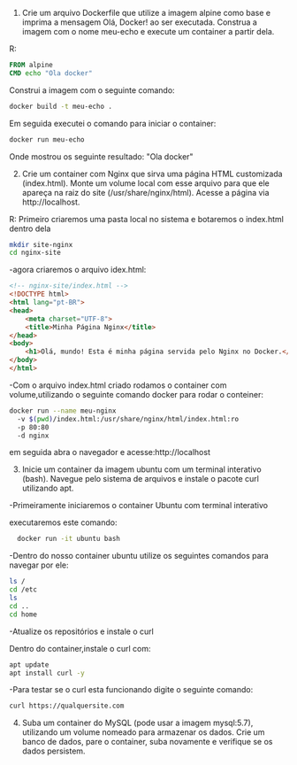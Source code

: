 1. Crie um arquivo Dockerfile que utilize a imagem alpine como base e 
imprima a mensagem Olá, Docker! ao ser executada. Construa a imagem 
com o nome meu-echo e execute um container a partir dela.

R: 
```Dockerfile 
FROM alpine 
CMD echo "Ola docker"
```
Construi a imagem com o seguinte comando:
```bash
docker build -t meu-echo .
```
Em seguida executei o comando para iniciar o container:
```bash
docker run meu-echo
```
Onde mostrou os seguinte resultado: "Ola docker"

2. Crie um container com Nginx que sirva uma página HTML customizada 
(index.html). Monte um volume local com esse arquivo para que ele 
apareça na raiz do site (/usr/share/nginx/html). Acesse a página via 
http://localhost.

R: Primeiro criaremos uma pasta local no sistema e botaremos o index.html dentro dela

```bash
mkdir site-nginx
cd nginx-site
```
-agora criaremos o arquivo idex.html:

```html
<!-- nginx-site/index.html -->
<!DOCTYPE html>
<html lang="pt-BR">
<head>
    <meta charset="UTF-8">
    <title>Minha Página Nginx</title>
</head>
<body>
    <h1>Olá, mundo! Esta é minha página servida pelo Nginx no Docker.</h1>
</body>
</html>
```
-Com o arquivo index.html criado rodamos o container com volume,utilizando o seguinte comando docker para rodar o conteiner:

```bash
docker run --name meu-nginx 
  -v $(pwd)/index.html:/usr/share/nginx/html/index.html:ro 
  -p 80:80 
  -d nginx
```

em seguida abra o navegador e acesse:http://localhost

3. Inicie um container da imagem ubuntu com um terminal interativo (bash). 
Navegue pelo sistema de arquivos e instale o pacote curl utilizando apt. 

-Primeiramente iniciaremos o container Ubuntu com terminal interativo

 executaremos este comando:
 ```bash
   docker run -it ubuntu bash
 ```
-Dentro do nosso container ubuntu utilize os seguintes comandos para navegar por ele:

```bash
ls /
cd /etc
ls
cd ..
cd home
```
-Atualize os repositórios e instale o curl

Dentro do container,instale o curl com:

```bash
apt update
apt install curl -y
```
-Para testar se o curl esta funcionando digite o seguinte comando:

```bash
curl https://qualquersite.com
```

4. Suba um container do MySQL (pode usar a imagem mysql:5.7), utilizando 
um volume nomeado para armazenar os dados. Crie um banco de dados, 
pare o container, suba novamente e verifique se os dados persistem.